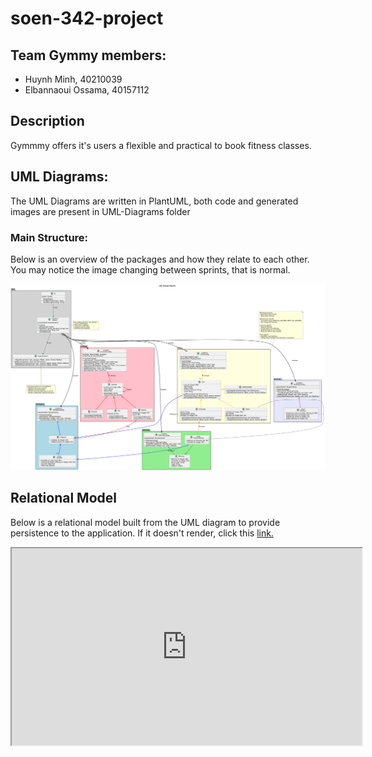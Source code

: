 
# soen-342-project

## Team Gymmy members:

- Huynh Minh, 40210039
- Elbannaoui Ossama, 40157112

## Description

Gymmmy offers it's users a flexible and practical to book fitness classes.

## UML Diagrams:

The UML Diagrams are written in PlantUML, both code and generated images are present in UML-Diagrams folder

### Main Structure:

Below is an overview of the packages and how they relate to each other. You may notice the image changing between sprints, that is normal.

![1729458777114](./UML-Diagrams/Package-Diagram.png)

## Relational Model

Below is a relational model built from the UML diagram to provide persistence to the application. If it doesn't render, click this [link.](https://dbdiagram.io/d/342-project-671bc56d97a66db9a34ae6a3)

<iframe width="560" height="315" src='https://dbdiagram.io/e/671bc56d97a66db9a34ae6a3/6733d1c6e9daa85aca3a306c'> </iframe>
